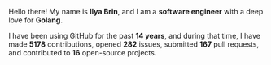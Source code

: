 Hello there! My name is **Ilya Brin**, and I am a **software engineer** with a deep love for **Golang**.

I have been using GitHub for the past **14 years**, and during that time, I have made **5178** contributions, opened **282** issues, submitted **167** pull requests, and contributed to **16** open-source projects.
